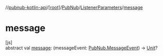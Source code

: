 //[pubnub-kotlin-api](../../../../index.md)/[[root]](../../index.md)/[PubNub](../index.md)/[ListenerParameters](index.md)/[message](message.md)

# message

[js]\
abstract val [message](message.md): (messageEvent: [PubNub.MessageEvent](../-message-event/index.md)) -&gt; [Unit](https://kotlinlang.org/api/latest/jvm/stdlib/kotlin-stdlib/kotlin/-unit/index.html)?

